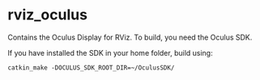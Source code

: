 rviz_oculus
===========

Contains the Oculus Display for RViz. To build, you need the Oculus SDK.

If you have installed the SDK in your home folder, build using:

```
catkin_make -DOCULUS_SDK_ROOT_DIR=~/OculusSDK/
```
